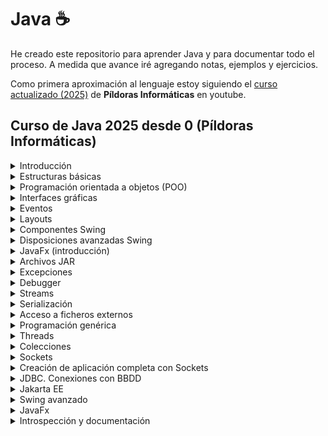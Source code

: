 # Java ☕​

He creado este repositorio para aprender Java y para documentar todo el proceso. A medida que avance iré agregando notas, ejemplos y ejercicios. 

Como primera aproximación al lenguaje estoy siguiendo el [curso actualizado (2025)](https://www.youtube.com/playlist?list=PLU8oAlHdN5BktAXdEVCLUYzvDyqRQJ2lk) de **Píldoras Informáticas** en youtube.

## Curso de Java 2025 desde 0 (Píldoras Informáticas)

<details>
  <summary>Introducción</summary>
  
1. [Introducción](https://www.youtube.com/watch?v=_WJkT42l7Wk&list=PLU8oAlHdN5BktAXdEVCLUYzvDyqRQJ2lk&index=2&ab_channel=pildorasinformaticas) ✔️​ 22/03/2025  
2. [Historia de Java, características y falsos mitos](https://www.youtube.com/watch?v=wWCdvXN4qAQ&list=PLU8oAlHdN5BktAXdEVCLUYzvDyqRQJ2lk&index=3&ab_channel=pildorasinformaticas) ✔️​ 23/03/2025
3. [Instalación Java + Eclipse](https://www.youtube.com/watch?v=Z5l1RmsP2gU&list=PLU8oAlHdN5BktAXdEVCLUYzvDyqRQJ2lk&index=4&ab_channel=pildorasinformaticas) ✔️​ 23/03/2025

</details>

<details>
  <summary>Estructuras básicas</summary>
  
4. [Estructuras principales](https://www.youtube.com/watch?v=w2RMHSNZe-k&list=PLU8oAlHdN5BktAXdEVCLUYzvDyqRQJ2lk&index=5&ab_channel=pildorasinformaticas) ✔️​ 23/03/2025
5. [Estructuras principales II. Inferencia de tipos.](https://www.youtube.com/watch?v=ZJEHc8oQw_0&list=PLU8oAlHdN5BktAXdEVCLUYzvDyqRQJ2lk&index=6&ab_channel=pildorasinformaticas) ✔️​ 23/03/2025
6. [Estructuras principales III](https://www.youtube.com/watch?v=DY1GbOM7rqs&list=PLU8oAlHdN5BktAXdEVCLUYzvDyqRQJ2lk&index=7&ab_channel=pildorasinformaticas) ✔️​ 23/03/2025
7. [Operadores en Java](https://www.youtube.com/watch?v=0SG9exLJub8&list=PLU8oAlHdN5BktAXdEVCLUYzvDyqRQJ2lk&index=8&ab_channel=pildorasinformaticas) ✔️​ 24/03/2025
8. [Declaración múltiple y constantes](https://www.youtube.com/watch?v=5vWUjGbUslE&list=PLU8oAlHdN5BktAXdEVCLUYzvDyqRQJ2lk&index=9&ab_channel=pildorasinformaticas) ✔️​ 24/03/2025
9. [Clase Math y API](https://www.youtube.com/watch?v=BwZexhLgcfA&list=PLU8oAlHdN5BktAXdEVCLUYzvDyqRQJ2lk&index=10&ab_channel=pildorasinformaticas) ✔️​ 28/03/2025
10. [Clase Math, Casting y API](https://www.youtube.com/watch?v=hkyyaEq84Qg&list=PLU8oAlHdN5BktAXdEVCLUYzvDyqRQJ2lk&index=11&ab_channel=pildorasinformaticas)
11. [Clases Math, BigInteger y métodos comunes en Math](https://www.youtube.com/watch?v=uerM1mbU_FM&list=PLU8oAlHdN5BktAXdEVCLUYzvDyqRQJ2lk&index=12&ab_channel=pildorasinformaticas)
12. [Clase String. Manipulación de cadenas](https://www.youtube.com/watch?v=oJpcnvYEWbc&list=PLU8oAlHdN5BktAXdEVCLUYzvDyqRQJ2lk&index=13&ab_channel=pildorasinformaticas)
13. [Profundizando en la API](https://www.youtube.com/watch?v=kv0dR_-u_78&list=PLU8oAlHdN5BktAXdEVCLUYzvDyqRQJ2lk&index=14&ab_channel=pildorasinformaticas)
14. [Entrada y salida de datos I. Clase Scanner](https://www.youtube.com/watch?v=GFRkQm6JzJQ&list=PLU8oAlHdN5BktAXdEVCLUYzvDyqRQJ2lk&index=15&ab_channel=pildorasinformaticas)
15. [Entrada y salida de datos II. Clase JOptionPane](https://www.youtube.com/watch?v=Okr4kMCcBAc&list=PLU8oAlHdN5BktAXdEVCLUYzvDyqRQJ2lk&index=16&ab_channel=pildorasinformaticas)
16. [Condicionales I. Condicional IF](https://www.youtube.com/watch?v=d7Erga4LQ_w&list=PLU8oAlHdN5BktAXdEVCLUYzvDyqRQJ2lk&index=17&ab_channel=pildorasinformaticas)
17. [Condicionales II. Ternario y Switch](https://www.youtube.com/watch?v=h7fR7130xeI&list=PLU8oAlHdN5BktAXdEVCLUYzvDyqRQJ2lk&index=18&ab_channel=pildorasinformaticas)

</details>

<details>
  <summary>Programación orientada a objetos (POO)</summary>
  
Aún no se han subido vídeos en la edición de 2025.

</details>

<details>
  <summary>Interfaces gráficas</summary>
  
Aún no se han subido vídeos en la edición de 2025.

</details>

<details>
  <summary>Eventos</summary>
  
Aún no se han subido vídeos en la edición de 2025.

</details>

<details>
  <summary>Layouts</summary>
  
Aún no se han subido vídeos en la edición de 2025.

</details>

<details>
  <summary>Componentes Swing</summary>
  
Aún no se han subido vídeos en la edición de 2025.

</details>

<details>
  <summary>Disposiciones avanzadas Swing</summary>
  
Aún no se han subido vídeos en la edición de 2025.

</details>

<details>
  <summary>JavaFx (introducción)</summary>
  
Aún no se han subido vídeos en la edición de 2025.

</details>

<details>
  <summary>Archivos JAR</summary>
  
Aún no se han subido vídeos en la edición de 2025.

</details>

<details>
  <summary>Excepciones</summary>
  
Aún no se han subido vídeos en la edición de 2025.

</details>

<details>
  <summary>Debugger</summary>
  
Aún no se han subido vídeos en la edición de 2025.

</details>

<details>
  <summary>Streams</summary>
  
Aún no se han subido vídeos en la edición de 2025.

</details>

<details>
  <summary>Serialización</summary>
  
Aún no se han subido vídeos en la edición de 2025.

</details>

<details>
  <summary>Acceso a ficheros externos</summary>
  
Aún no se han subido vídeos en la edición de 2025.

</details>

<details>
  <summary>Programación genérica</summary>
  
Aún no se han subido vídeos en la edición de 2025.

</details>

<details>
  <summary>Threads</summary>
  
Aún no se han subido vídeos en la edición de 2025.

</details>

<details>
  <summary>Colecciones</summary>
  
Aún no se han subido vídeos en la edición de 2025.

</details>

<details>
  <summary>Sockets</summary>
  
Aún no se han subido vídeos en la edición de 2025.

</details>

<details>
  <summary>Creación de aplicación completa con Sockets</summary>
  
Aún no se han subido vídeos en la edición de 2025.

</details>

<details>
  <summary>JDBC. Conexiones con BBDD</summary>
  
Aún no se han subido vídeos en la edición de 2025.

</details>

<details>
  <summary>Jakarta EE</summary>
  
Aún no se han subido vídeos en la edición de 2025.

</details>

<details>
  <summary>Swing avanzado</summary>
  
Aún no se han subido vídeos en la edición de 2025.

</details>

<details>
  <summary>JavaFx</summary>
  
Aún no se han subido vídeos en la edición de 2025.

</details>

<details>
  <summary>Introspección y documentación</summary>
  
Aún no se han subido vídeos en la edición de 2025.

</details>
